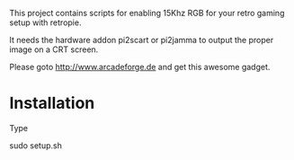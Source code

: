This project contains scripts for enabling 15Khz RGB for your retro gaming setup with retropie. 

It needs the hardware addon pi2scart or pi2jamma to output the proper image on a CRT screen. 

Please goto http://www.arcadeforge.de and get this awesome gadget. 


Installation
============

Type 

sudo setup.sh

